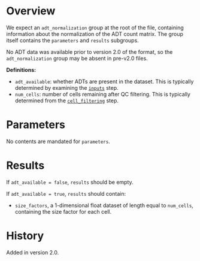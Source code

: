 # Overview

We expect an `adt_normalization` group at the root of the file, containing information about the normalization of the ADT count matrix.
The group itself contains the `parameters` and `results` subgroups.

No ADT data was available prior to version 2.0 of the format, so the `adt_normalization` group may be absent in pre-v2.0 files.

**Definitions:**

- `adt_available`: whether ADTs are present in the dataset.
  This is typically determined by examining the [`inputs`](../inputs/v2_0.md) step. 
- `num_cells`: number of cells remaining after QC filtering.
  This is typically determined from the [`cell_filtering`](../cell_filtering/v2_0.md) step.

# Parameters

No contents are mandated for `parameters`.

# Results

If `adt_available = false`, `results` should be empty.

If `adt_available = true`, `results` should contain:

- `size_factors`, a 1-dimensional float dataset of length equal to `num_cells`, containing the size factor for each cell.

# History

Added in version 2.0.
